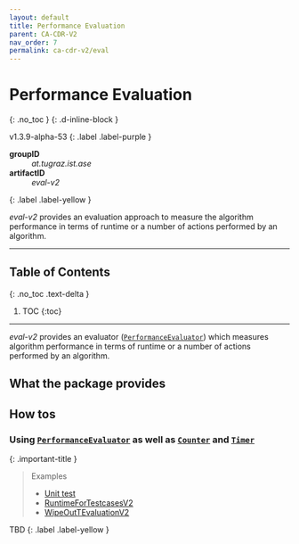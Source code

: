 ```yaml
---
layout: default
title: Performance Evaluation
parent: CA-CDR-V2
nav_order: 7
permalink: ca-cdr-v2/eval
---
```


# Performance Evaluation
{: .no_toc }
{: .d-inline-block }

<span style = "text-transform: lowercase">v1.3.9-alpha-53</span>
{: .label .label-purple }

<dl style="width:400px;">
    <dt><strong>groupID</strong></dt>
    <dd style = "text-transform: lowercase"><em>at.tugraz.ist.ase</em></dd>
    <dt><strong>artifactID</strong></dt>
    <dd style = "text-transform: lowercase"><em>eval-v2</em></dd>
</dl>{: .label .label-yellow }

_eval-v2_ provides an evaluation approach to measure the algorithm performance in terms of runtime or a number of actions performed by an algorithm.

---

## Table of Contents
{: .no_toc .text-delta }

1. TOC
{:toc}

---

_eval-v2_ provides an evaluator ([`PerformanceEvaluator`]) which measures algorithm performance in terms of runtime or a number of actions performed by an algorithm.

## What the package provides



## How tos

### Using [`PerformanceEvaluator`] as well as [`Counter`] and [`Timer`]

{: .important-title }
> Examples
>
> -	[Unit test](https://github.comhttps/github.com/manleviet/CA-CDR-V2/tree/main/eval-package/src/test/java/at/tugraz/ist/ase/eval)
> -	[RuntimeForTestcasesV2](https://github.com/AIG-ist-tugraz/WipeOutR/blob/main/src/main/java/at/tugraz/ist/ase/wipeoutr/app/eval/RuntimeForTestcasesV2.java)
> -	[WipeOutTEvaluationV2](https://github.com/AIG-ist-tugraz/WipeOutR/blob/main/src/main/java/at/tugraz/ist/ase/wipeoutr/app/eval/WipeOutRTEvaluationV2.java)


TBD
{: .label .label-yellow }

<!-- Links -->
[`PerformanceEvaluator`]: https://github.com/manleviet/CA-CDR-V2/blob/third_release/eval-package/src/main/java/at/tugraz/ist/ase/eval/PerformanceEvaluator.java
[`Counter`]: https://github.com/manleviet/CA-CDR-V2/blob/third_release/eval-package/src/main/java/at/tugraz/ist/ase/eval/Counter.java
[`Timer`]: https://github.com/manleviet/CA-CDR-V2/blob/third_release/eval-package/src/main/java/at/tugraz/ist/ase/eval/Timer.java
